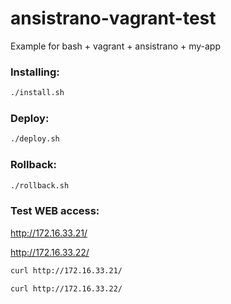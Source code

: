 # ansistrano-vagrant-test

Example for bash + vagrant + ansistrano + my-app

### Installing:

```sh
./install.sh
```

### Deploy:

```sh
./deploy.sh
```

### Rollback:

```sh
./rollback.sh
```

### Test WEB access:

http://172.16.33.21/

http://172.16.33.22/

```sh
curl http://172.16.33.21/

curl http://172.16.33.22/
```
